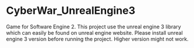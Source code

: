 # CyberWar_UnrealEngine3
Game for Software Engine 2.
This project use the unreal engine 3 library which can easily be found on unreal engine website. Please install unreal engine 3 version 
before running the project. Higher version might not work.
